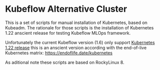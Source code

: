 # Kubeflow Alternative Cluster
This is a set of scripts for manual installation of Kubernetes,
based on Kubeadm. The rationale for those scripts is the installation
of Kubernetes 1.22 anscient release for testing Kubeflow MLOps framework.

Unfortunately the current Kubeflow version (1.6) only support [Kubernetes
1.22 release](https://www.kubeflow.org/docs/releases/kubeflow-1.6/)
this is an anscient version according with the end-of-live
Kubernetes matrix: https://endoflife.date/kubernetes

As aditional note these scripts are based on RockyLinux 8.
